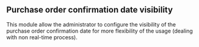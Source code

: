Purchase order confirmation date visibility 
-------------------------------------------
This module allow the administrator to configure the visibility of the 
purchase order confirmation date for more flexibility of the usage (dealing with non real-time process).

